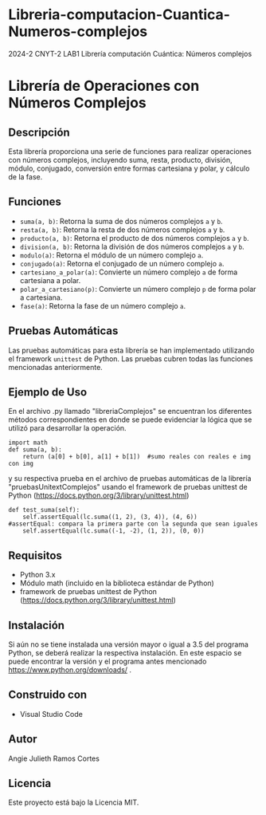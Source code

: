 # Libreria-computacion-Cuantica-Numeros-complejos
2024-2 CNYT-2 LAB1 Librería computación Cuántica: Números complejos 

# Librería de Operaciones con Números Complejos

## Descripción
Esta librería proporciona una serie de funciones para realizar operaciones con números complejos, incluyendo suma, resta, producto, división, módulo, conjugado, conversión entre formas cartesiana y polar, y cálculo de la fase.

## Funciones
- `suma(a, b)`: Retorna la suma de dos números complejos `a` y `b`.
- `resta(a, b)`: Retorna la resta de dos números complejos `a` y `b`.
- `producto(a, b)`: Retorna el producto de dos números complejos `a` y `b`.
- `division(a, b)`: Retorna la división de dos números complejos `a` y `b`.
- `modulo(a)`: Retorna el módulo de un número complejo `a`.
- `conjugado(a)`: Retorna el conjugado de un número complejo `a`.
- `cartesiano_a_polar(a)`: Convierte un número complejo `a` de forma cartesiana a polar.
- `polar_a_cartesiano(p)`: Convierte un número complejo `p` de forma polar a cartesiana.
- `fase(a)`: Retorna la fase de un número complejo `a`.

## Pruebas Automáticas
Las pruebas automáticas para esta librería se han implementado utilizando el framework `unittest` de Python. Las pruebas cubren todas las funciones mencionadas anteriormente.

## Ejemplo de Uso
En el archivo .py llamado "libreriaComplejos" se encuentran los diferentes métodos correspondientes en donde se puede evidenciar la lógica que se utilizó para desarrollar la operación.

    import math
    def suma(a, b):
        return (a[0] + b[0], a[1] + b[1])  #sumo reales con reales e img con img
y su respectiva prueba en el archivo de pruebas automáticas de la librería "pruebasUnitextComplejos" usando el framework de pruebas unittest de Python (https://docs.python.org/3/library/unittest.html) 

    def test_suma(self):
        self.assertEqual(lc.suma((1, 2), (3, 4)), (4, 6))        #assertEqual: compara la primera parte con la segunda que sean iguales
        self.assertEqual(lc.suma((-1, -2), (1, 2)), (0, 0))


## Requisitos
- Python 3.x
- Módulo math (incluido en la biblioteca estándar de Python)
- framework de pruebas unittest de Python (https://docs.python.org/3/library/unittest.html) 

## Instalación
Si aún no se tiene instalada una versión mayor o igual a 3.5 del programa Python, se deberá realizar la respectiva instalación. En este espacio se puede encontrar la versión y el programa antes mencionado https://www.python.org/downloads/ .

## Construido con
- Visual Studio Code

## Autor
Angie Julieth Ramos Cortes

## Licencia
Este proyecto está bajo la Licencia MIT.
